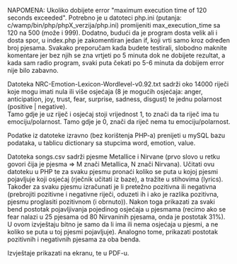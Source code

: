 NAPOMENA: Ukoliko dobijete error "maximum execution time of 120 seconds exceeded".
Potrebno je u datoteci php.ini (putanja: c/wamp/bin/php/phpX_verzija/php.ini) promijeniti max_execution_time sa 120 na 500 (može i 999).
Dodatno, budući da je program dosta velik ali i dosta spor, u index.php je zakomentiran jedan if, koji vrti samo kroz određen broj
pjesama. Svakako preporučam kada budete testirali, slobodno maknite komentare jer bez njih se zna vrtjeti po 5 minuta dok ne dobijete
rezultat, a kada sam radio program, svaki puta čekati po 5-6 minuta da dobijem error nije bilo zabavno.

Datoteka NRC-Emotion-Lexicon-Wordlevel-v0.92.txt sadrži oko 14000 riječi koje mogu imati nula ili više osjećaja
(8 je mogućih osjećaja: anger, anticipation, joy, trust, fear, surprise, sadness, disgust) 
te jednu polarnost (positive | negative).  
Tamo gdje je uz riječ i osjećaj stoji vrijednost 1, to znači da ta riječ ima tu emociju/polarnost. 
Tamo gdje je 0, znači da riječ nema tu emociju/polarnost.

Podatke iz datoteke izravno (bez korištenja PHP-a)  prenijeti u mySQL bazu podataka, 
u tablicu dictionary sa stupcima word, emotion, value. 

Datoteka songs.csv sadrži pjesme Metallice i Nirvane 
(prvo slovo u retku govori čija je pjesma => M znači Metallica, N znači Nirvana). 
Učitati ovu datoteku u PHP te za svaku pjesmu pronaći koliko se puta u kojoj pjesmi pojavljuje koji osjećaj 
(rječnik učitati iz baze), a tražite u stihovima (lyrics). 
Također za svaku pjesmu izračunati je li pretežno pozitivna ili negativna 
(prebrojiti pozitivne i negativne riječi, oduzeti ih i ako je razlika pozitivna, pjesmu proglasiti pozitivnom (i obrnuto)).
Nakon toga prikazati za svaki bend postotak pojavljivanja pojedinog osjećaja u pjesmama 
(recimo ako se fear nalazi u 25 pjesama od 80 Nirvaninih pjesama, onda je postotak 31%). 
U ovom izvještaju bitno je samo da li ima ili nema osjećaja u pjesmi, a ne koliko se puta u toj pjesmi pojavljuje). 
Analogno tome, prikazati postotak pozitivnih i negativnih pjesama za oba benda.

Izvještaje prikazati na ekranu, te u PDF-u.

